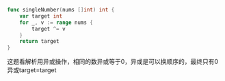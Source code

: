 ```go
func singleNumber(nums []int) int {
	var target int
	for _, v := range nums {
		target ^= v
	}
	return target
}
```

这题看解析用异或操作，相同的数异或等于0，异或是可以换顺序的，最终只有0异或target=target